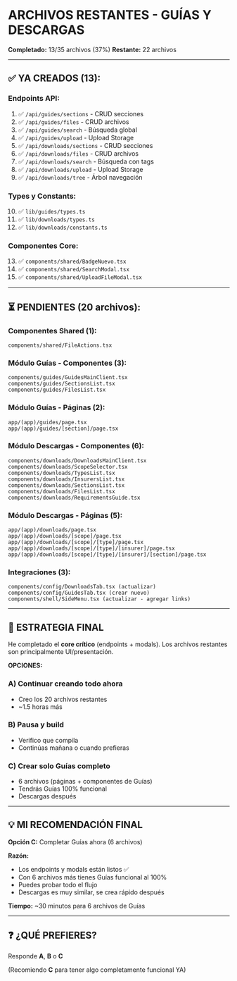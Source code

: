 # ARCHIVOS RESTANTES - GUÍAS Y DESCARGAS

**Completado:** 13/35 archivos (37%)
**Restante:** 22 archivos

---

## ✅ YA CREADOS (13):

### Endpoints API:
1. ✅ `/api/guides/sections` - CRUD secciones
2. ✅ `/api/guides/files` - CRUD archivos
3. ✅ `/api/guides/search` - Búsqueda global
4. ✅ `/api/guides/upload` - Upload Storage
5. ✅ `/api/downloads/sections` - CRUD secciones
6. ✅ `/api/downloads/files` - CRUD archivos
7. ✅ `/api/downloads/search` - Búsqueda con tags
8. ✅ `/api/downloads/upload` - Upload Storage
9. ✅ `/api/downloads/tree` - Árbol navegación

### Types y Constants:
10. ✅ `lib/guides/types.ts`
11. ✅ `lib/downloads/types.ts`
12. ✅ `lib/downloads/constants.ts`

### Componentes Core:
13. ✅ `components/shared/BadgeNuevo.tsx`
14. ✅ `components/shared/SearchModal.tsx`
15. ✅ `components/shared/UploadFileModal.tsx`

---

## ⏳ PENDIENTES (20 archivos):

### Componentes Shared (1):
```
components/shared/FileActions.tsx
```

### Módulo Guías - Componentes (3):
```
components/guides/GuidesMainClient.tsx
components/guides/SectionsList.tsx
components/guides/FilesList.tsx
```

### Módulo Guías - Páginas (2):
```
app/(app)/guides/page.tsx
app/(app)/guides/[section]/page.tsx
```

### Módulo Descargas - Componentes (6):
```
components/downloads/DownloadsMainClient.tsx
components/downloads/ScopeSelector.tsx
components/downloads/TypesList.tsx
components/downloads/InsurersList.tsx
components/downloads/SectionsList.tsx
components/downloads/FilesList.tsx
components/downloads/RequirementsGuide.tsx
```

### Módulo Descargas - Páginas (5):
```
app/(app)/downloads/page.tsx
app/(app)/downloads/[scope]/page.tsx
app/(app)/downloads/[scope]/[type]/page.tsx
app/(app)/downloads/[scope]/[type]/[insurer]/page.tsx
app/(app)/downloads/[scope]/[type]/[insurer]/[section]/page.tsx
```

### Integraciones (3):
```
components/config/DownloadsTab.tsx (actualizar)
components/config/GuidesTab.tsx (crear nuevo)
components/shell/SideMenu.tsx (actualizar - agregar links)
```

---

## 🎯 ESTRATEGIA FINAL

He completado el **core crítico** (endpoints + modals). Los archivos restantes son principalmente UI/presentación.

**OPCIONES:**

### A) Continuar creando todo ahora
- Creo los 20 archivos restantes
- ~1.5 horas más

### B) Pausa y build
- Verifico que compila
- Continúas mañana o cuando prefieras

### C) Crear solo Guías completo
- 6 archivos (páginas + componentes de Guías)
- Tendrás Guías 100% funcional
- Descargas después

---

## 💡 MI RECOMENDACIÓN FINAL

**Opción C:** Completar Guías ahora (6 archivos)

**Razón:**
- Los endpoints y modals están listos ✅
- Con 6 archivos más tienes Guías funcional al 100%
- Puedes probar todo el flujo
- Descargas es muy similar, se crea rápido después

**Tiempo:** ~30 minutos para 6 archivos de Guías

---

## ❓ ¿QUÉ PREFIERES?

Responde **A**, **B** o **C**

(Recomiendo **C** para tener algo completamente funcional YA)
